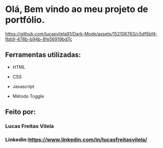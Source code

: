 # Olá, Bem vindo ao meu projeto de portfólio.

https://github.com/lucasvilela91/Dark-Mode/assets/152106763/c5df5bf4-fbb9-478b-b94b-8fe56919bd7c

## Ferramentas utilizadas:

* HTML

* CSS

* Javascript

* Método Toggle

## Feito por:

### Lucas Freitas Vilela

### Linkedin:https://www.linkedin.com/in/lucasfreitasvilela/

